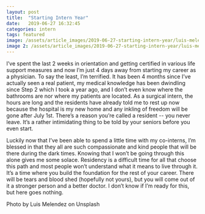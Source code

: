 ```yaml
--- 
layout: post
title:  "Starting Intern Year"
date:   2019-06-27 16:32:45
categories: intern
tags: featured
image: /assets/article_images/2019-06-27-starting-intern-year/luis-melendez.jpg
image 2: /assets/article_images/2019-06-27-starting-intern-year/luis-melendez_mobile.jpg
---
```


I’ve spent the last 2 weeks in orientation and getting certified in various life support measures and now I’m just 4 days away from starting my career as a physician. To say the least, I’m terrified. It has been 4 months since I’ve actually seen a real patient, my medical knowledge has been dwindling since Step 2 which I took a year ago, and I don’t even know where the bathrooms are nor where my patients are located. As a surgical intern, the hours are long and the residents have already told me to rest up now because the hospital is my new home and any inkling of freedom will be gone after July 1st. There’s a reason you’re called a resident -- you never leave. It’s a rather intimidating thing to be told by your seniors before you even start. 

Luckily now that I’ve been able to spend a little time with my co-interns, I’m blessed in that they all are such compassionate and kind people that will be there during the dark times. Knowing that I won’t be going through this alone gives me some solace. Residency is a difficult time for all that choose this path and most people won’t understand what it means to live through it. It’s a time where you build the foundation for the rest of your career. There will be tears and blood shed (hopefully not yours), but you will come out of it a stronger person and a better doctor. I don’t know if I’m ready for this, but here goes nothing. 

Photo by Luis Melendez on Unsplash